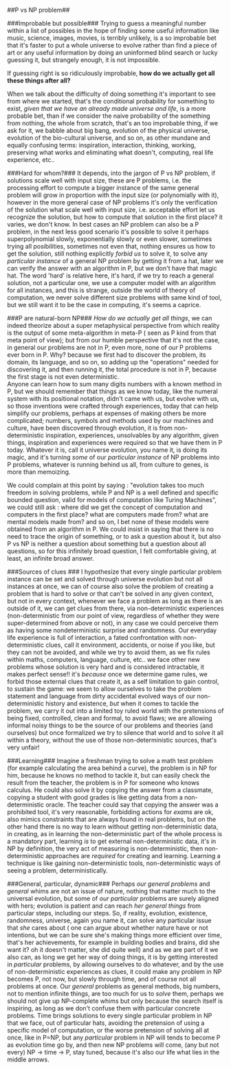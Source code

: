 
##P vs NP problem##

###Improbable but possible###
Trying to guess a meaningful number within a list of possibles in the hope of finding some useful information like music, science, images, movies, is terribly unlikely, is a so improbable bet that it's faster to put a whole universe to evolve rather than find a piece of art or any useful information by doing an uninformed blind search or lucky guessing it, but strangely enough, it is not impossible. 

If guessing right is so ridiculously improbable, **how do we actually get all these things after all?** 

When we talk about the difficulty of doing something it's important to see from where we started, that's the conditional probability for something to exist, *given that we have an already made universe and life*, is a more probable bet, than if we consider the naive probability of the something from nothing, the whole from scratch, that's an too improbable thing, if we ask for it, we babble about big bang, evolution of the physical universe, evolution of the bio-cultural universe, and so on, as other mundane and equally confusing terms: inspiration, interaction, thinking, working, preserving what works and eliminating what doesn't, computing, real life experience, etc..

###Hard for whom?###
It depends, into the jargon of P vs NP problem, if solutions scale well with input size, these are P problems, i.e. the processing effort to compute a bigger instance of the same general problem will grow in proportion with the input size (or polynomially with it), however in the more general case of NP problems it's only the verification of the solution what scale well with input size, i.e. acceptable effort let us recognize the solution, but how to compute that solution in the first place? it varies, we don't know. In best cases an NP problem can also be a P problem, in the next less good scenario it's possible to solve it perhaps superpolynomial slowly, exponentially slowly or even slower, sometimes trying all posibilities, sometimes not even that, nothing ensures us how to get the solution, still nothing explicitly *forbid us* to solve it, to solve any *particular instance* of a general NP problem by getting it from a hat, later we can verify the answer with an algorithm in P, but we don't have that magic hat. The word 'hard' is relative here, it's hard, if we try to reach a general solution, not a particular one, we use a computer model with an algorithm for all instances, and this is strange, outside the world of theory of computation, we never solve different size problems with same kind of tool, but we still want it to be the case in computing, it's seems a caprice. 

###P are natural-born NP###
*How do we actually get all things*, we can indeed theorize about a super metaphysical perspective from which reality is the output of some meta-algorithm in meta-P ( seen as P kind from that meta point of view); but from our humble perspective that it's not the case, in general our problems are not in P, even more, none of our P problems ever born in P. Why? because we first had to discover the problem, its domain, its language, and so on, so adding up the "operations" needed for discovering it, and then running it, the total procedure is not in P, because the first stage is not even deterministic.  
Anyone can learn how to sum many digits numbers with a known method in P, but we should remember that things as we know today, like the numeral system with its positional notation, didn't came with us, but evolve with us, so those inventions were crafted through experiences, today that can help simplify our problems, perhaps at expenses of making others be more complicated; numbers, symbols and methods used by our machines and culture, have been discovered through evolution, it is from non-deterministic inspiration, experiences, unsolvables by any algorithm, given things, inspiration and experiences were required so that we have them in P today.  Whatever it is, call it universe evolution, you name it, is doing its magic, and it's turning *some* of our *particular instance* of NP problems into P problems, whatever is running behind us all, from culture to genes, is more than memoizing. 

We could complain at this point by saying : "evolution takes too much freedom in solving problems, while P and NP is a well defined and specific bounded question, valid for models of computation like Turing Machines", we could still ask : where did we get the concept of computation and computers in the first place? what are computers made from? what are mental models made from? and so on, I bet none of these models were obtained from an algorithm in P.
We could insist in saying that there is no need to trace the origin of something, or to ask a question about it, but also P vs NP is neither a question about something but a question about all questions, so for this infinitely broad question, I felt comfortable giving, at least, an infinite broad answer.
 
###Sources of clues ###
I hypothesize that every single particular problem instance can be set and solved through universe evolution but not all instances at once, we can of course also solve the problem of creating a problem that is hard to solve or that can't be solved in any given context, but not in every context, whenever we face a problem as long as there is an outside of it, we can get clues from there, via non-deterministic experiences (non-deterministic from our point of view, regardless of whether they were super-determined from above or not), in any case we could perceive them as having some nondeterministic surprise and randomness. Our everyday life experience is full of interaction, a fated confrontation with non-deterministic clues, call it environment, accidents, or noise if you like, but they can not be avoided, and while we try to avoid them, as we fix rules within maths, computers, language, culture, etc.. we face other new problems whose solution is very hard and is considered intractable, it makes perfect sense!! it's *because* once we determine game rules, we forbid those external clues that create it, as a self limitation to gain control, to sustain the game: we seem to allow ourselves to take the problem statement and language from dirty accidental evolved ways of our non-deterministic history and existence, *but* when it comes to tackle the problem, we carry it out into a limited toy ruled world with the pretensions of being fixed, controlled, clean and formal, to avoid flaws; we are allowing informal noisy things to be the source of our problems and theories (and ourselves) but once formalized we try to silence that world and to solve it all within a theory, without the use of those non-deterministic sources, that's very unfair!

###Learning###
Imagine a freshman trying to solve a math test problem (for example calculating the area behind a curve), the problem is in NP for him, because he knows no method to tackle it, but can easily check the result from the teacher, the problem is in P for someone who knows calculus. He could also solve it by copying the answer from a classmate, copying a student with good grades is like getting data from a non-deterministic oracle. 
The teacher could say that copying the answer was a prohibited tool, it's very reasonable, forbidding actions for *exams* are ok, also mimics constraints that are always found in real problems, but on the other hand there is no way to learn without getting non-deterministic data, in creating, as in learning the non-deterministic part of the whole process is a mandatory part, learning *is* to get external non-deterministic data, it's in NP by definition, the very act of measuring is non-deterministic, then non-deterministic approaches are *required* for creating and learning. Learning a technique is like gaining non-deterministic tools, non-deterministic ways of seeing a problem, deterministically.

###General, particular, dynamic###
Perhaps *our general problems* and *general* whims are not an issue of nature, nothing that matter much to the universal evolution, but some of *our particular* problems are surely aligned with hers; evolution is patient and can reach *her general things* from particular steps, including our steps. So, if reality, evolution, existence, randomness, universe, again you name it, can solve any particular issue that *she* cares about ( one can argue about whether nature have or not intentions, but we can be sure she's making things more efficient over time, that's her achievements, for example in building bodies and brains, did she want it? oh it doesn't matter, she did quite well) and as we are part of it we also can, as long we get her way of doing things, it is by getting interested in *particular* problems, by allowing ourselves to do whatever, and by the use of non-deterministic experiences as clues, it could make any problem in NP becomes P, not now, but slowly through time, and of course not all problems at once.
Our *general* problems as general methods, big numbers, not to mention infinite things, are too much for us to *solve* them, perhaps we should not give up NP-complete whims but only because the search itself is inspiring, as long as we don't confuse them with particular concrete problems.
Time brings solutions to every single particular problem in NP that we face, out of particular hats, avoiding the pretension of using a specific model of computation, or the worse pretension of solving all at once, like in P=NP, but any *particular* problem in NP will tends to become P as evolution time go by, and then new NP problems will come, (any but not every) NP → time → P, stay tuned, because it's also our life what lies in the middle arrows.
